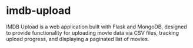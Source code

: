 # imdb-upload
IMDB Upload is a web application built with Flask and MongoDB, designed to provide functionality for uploading movie data via CSV files, tracking upload progress, and displaying a paginated list of movies.
